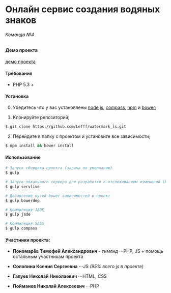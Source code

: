 # Онлайн сервис создания водяных знаков
###### _Команда №4_

#### Демо проекта

[демо проекта](http://google.com/)


#### Требования

* PHP 5.3 +


#### Установка

0. Убедитесь что у вас установлены [node.js](http://nodejs.org/), [compass](http://compass-style.org/), [npm](http://npmjs.org/) и [bower](http://bower.io.);

1. Клонируйте репозиторий;

  ```sh
$ git clone https://github.com/Lefff/watermark_ls.git
  ```

2. Перейдите в папку с проектом и установите все зависимости;

  ```sh
  $ npm install && bower install
  ```

#### Использование

  ```sh
  # Запуск сборщика проекта (задача по умолчанию)
  $ gulp

  # Запуск локального сервера для разработки с отслеживанием изменений (browser sync)
  $ gulp servlive

  # Добавление путей bower зависимостей в проект
  $ gulp bowerdep

  # Компиляция JADE
  $ gulp jade

  # Компиляция SASS
  $ gulp compass
  ```


#### Участники проекта:

* __Пономарёв Тимофей Александрович__ _- тимлид_
⋅⋅⋅PHP, JS + помощь остальным участникам проекта

* __Солопина Ксения Сергеевна__
⋅⋅⋅JS _(95% всего js в проекте)_

* __Галуев Николай Николаевич__
⋅⋅⋅HTML, CSS

* __Пойманов Николай Алексеевич__
⋅⋅⋅PHP